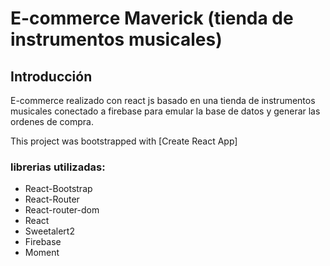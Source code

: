 # E-commerce Maverick (tienda de instrumentos musicales)

## Introducción

E-commerce realizado con react js basado en una tienda de instrumentos musicales conectado a firebase para emular la base de datos y generar las ordenes de compra.

This project was bootstrapped with [Create React App]

### librerias utilizadas:

- React-Bootstrap
- React-Router
- React-router-dom
- React
- Sweetalert2 
- Firebase
- Moment


